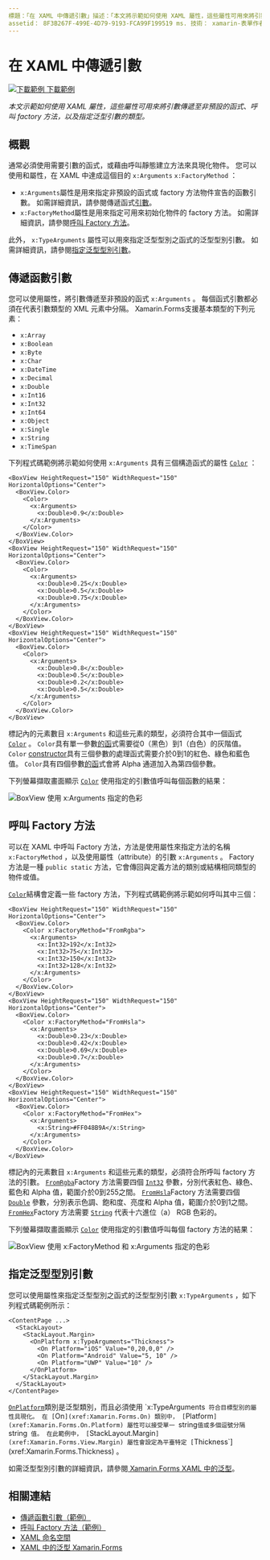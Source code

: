 ```yaml
---
標題：「在 XAML 中傳遞引數」描述：「本文將示範如何使用 XAML 屬性，這些屬性可用來將引數傳遞至非預設的函式、呼叫 factory 方法，以及指定泛型引數的型別。」
assetid： 8F3B267F-499E-4D79-9193-FCA99F199519 ms. 技術： xamarin-表單作者： davidbritch ms. author： dabritch ms. 日期：10/25/2016 否-loc： [ Xamarin.Forms ， Xamarin.Essentials ]
---
```


# <a name="passing-arguments-in-xaml"></a>在 XAML 中傳遞引數

[![下載範例 ](~/media/shared/download.png) 下載範例](https://docs.microsoft.com/samples/xamarin/xamarin-forms-samples/xaml-passingconstructorarguments)

_本文示範如何使用 XAML 屬性，這些屬性可用來將引數傳遞至非預設的函式、呼叫 factory 方法，以及指定泛型引數的類型。_

## <a name="overview"></a>概觀

通常必須使用需要引數的函式，或藉由呼叫靜態建立方法來具現化物件。 您可以使用和屬性，在 XAML 中達成這個目的 `x:Arguments` `x:FactoryMethod` ：

- `x:Arguments`屬性是用來指定非預設的函式或 factory 方法物件宣告的函數引數。 如需詳細資訊，請參閱傳遞函式[引數](#passing-constructor-arguments)。
- `x:FactoryMethod`屬性是用來指定可用來初始化物件的 factory 方法。 如需詳細資訊，請參閱[呼叫 Factory 方法](#calling-factory-methods)。

此外， `x:TypeArguments` 屬性可以用來指定泛型型別之函式的泛型型別引數。 如需詳細資訊，請參閱[指定泛型型別引數](#specifying-a-generic-type-argument)。

## <a name="passing-constructor-arguments"></a>傳遞函數引數

您可以使用屬性，將引數傳遞至非預設的函式 `x:Arguments` 。 每個函式引數都必須在代表引數類型的 XML 元素中分隔。 Xamarin.Forms支援基本類型的下列元素：

- `x:Array`
- `x:Boolean`
- `x:Byte`
- `x:Char`
- `x:DateTime`
- `x:Decimal`
- `x:Double`
- `x:Int16`
- `x:Int32`
- `x:Int64`
- `x:Object`
- `x:Single`
- `x:String`
- `x:TimeSpan`

下列程式碼範例將示範如何使用 `x:Arguments` 具有三個構造函式的屬性 [`Color`](xref:Xamarin.Forms.Color) ：

```xaml
<BoxView HeightRequest="150" WidthRequest="150" HorizontalOptions="Center">
  <BoxView.Color>
    <Color>
      <x:Arguments>
        <x:Double>0.9</x:Double>
      </x:Arguments>
    </Color>
  </BoxView.Color>
</BoxView>
<BoxView HeightRequest="150" WidthRequest="150" HorizontalOptions="Center">
  <BoxView.Color>
    <Color>
      <x:Arguments>
        <x:Double>0.25</x:Double>
        <x:Double>0.5</x:Double>
        <x:Double>0.75</x:Double>
      </x:Arguments>
    </Color>
  </BoxView.Color>
</BoxView>
<BoxView HeightRequest="150" WidthRequest="150" HorizontalOptions="Center">
  <BoxView.Color>
    <Color>
      <x:Arguments>
        <x:Double>0.8</x:Double>
        <x:Double>0.5</x:Double>
        <x:Double>0.2</x:Double>
        <x:Double>0.5</x:Double>
      </x:Arguments>
    </Color>
  </BoxView.Color>
</BoxView>
```

標記內的元素數目 `x:Arguments` 和這些元素的類型，必須符合其中一個函式 [`Color`](xref:Xamarin.Forms.Color) 。 `Color`具有單一參數[的函](xref:Xamarin.Forms.Color.%23ctor(System.Double))式需要從0（黑色）到1（白色）的灰階值。 `Color` [constructor](xref:Xamarin.Forms.Color.%23ctor(System.Double,System.Double,System.Double))具有三個參數的處理函式需要介於0到1的紅色、綠色和藍色值。 `Color`具有四個參數[的函](xref:Xamarin.Forms.Color.%23ctor(System.Double,System.Double,System.Double,System.Double))式會將 Alpha 通道加入為第四個參數。

下列螢幕擷取畫面顯示 [`Color`](xref:Xamarin.Forms.Color) 使用指定的引數值呼叫每個函數的結果：

![BoxView 使用 x:Arguments 指定的色彩](passing-arguments-images/passing-arguments.png)

## <a name="calling-factory-methods"></a>呼叫 Factory 方法

可以在 XAML 中呼叫 Factory 方法，方法是使用屬性來指定方法的名稱 `x:FactoryMethod` ，以及使用屬性（attribute）的引數 `x:Arguments` 。 Factory 方法是一種 `public static` 方法，它會傳回與定義方法的類別或結構相同類型的物件或值。

[`Color`](xref:Xamarin.Forms.Color)結構會定義一些 factory 方法，下列程式碼範例將示範如何呼叫其中三個：

```xaml
<BoxView HeightRequest="150" WidthRequest="150" HorizontalOptions="Center">
  <BoxView.Color>
    <Color x:FactoryMethod="FromRgba">
      <x:Arguments>
        <x:Int32>192</x:Int32>
        <x:Int32>75</x:Int32>
        <x:Int32>150</x:Int32>                        
        <x:Int32>128</x:Int32>
      </x:Arguments>
    </Color>
  </BoxView.Color>
</BoxView>
<BoxView HeightRequest="150" WidthRequest="150" HorizontalOptions="Center">
  <BoxView.Color>
    <Color x:FactoryMethod="FromHsla">
      <x:Arguments>
        <x:Double>0.23</x:Double>
        <x:Double>0.42</x:Double>
        <x:Double>0.69</x:Double>
        <x:Double>0.7</x:Double>
      </x:Arguments>
    </Color>
  </BoxView.Color>
</BoxView>
<BoxView HeightRequest="150" WidthRequest="150" HorizontalOptions="Center">
  <BoxView.Color>
    <Color x:FactoryMethod="FromHex">
      <x:Arguments>
        <x:String>#FF048B9A</x:String>
      </x:Arguments>
    </Color>
  </BoxView.Color>
</BoxView>
```

標記內的元素數目 `x:Arguments` 和這些元素的類型，必須符合所呼叫 factory 方法的引數。 [`FromRgba`](xref:Xamarin.Forms.Color.FromRgba(System.Int32,System.Int32,System.Int32,System.Int32))Factory 方法需要四個 [`Int32`](https://docs.microsoft.com/dotnet/api/system.int32) 參數，分別代表紅色、綠色、藍色和 Alpha 值，範圍介於0到255之間。 [`FromHsla`](xref:Xamarin.Forms.Color.FromHsla(System.Double,System.Double,System.Double,System.Double))Factory 方法需要四個 [`Double`](https://docs.microsoft.com/dotnet/api/system.double) 參數，分別表示色調、飽和度、亮度和 Alpha 值，範圍介於0到1之間。 [`FromHex`](xref:Xamarin.Forms.Color.FromHex(System.String))Factory 方法需要 [`String`](https://docs.microsoft.com/dotnet/api/system.string) 代表十六進位（a） RGB 色彩的。

下列螢幕擷取畫面顯示 [`Color`](xref:Xamarin.Forms.Color) 使用指定的引數值呼叫每個 factory 方法的結果：

![BoxView 使用 x:FactoryMethod 和 x:Arguments 指定的色彩](passing-arguments-images/factory-methods.png)

## <a name="specifying-a-generic-type-argument"></a>指定泛型型別引數

您可以使用屬性來指定泛型型別之函式的泛型型別引數 `x:TypeArguments` ，如下列程式碼範例所示：

```xaml
<ContentPage ...>
  <StackLayout>
    <StackLayout.Margin>
      <OnPlatform x:TypeArguments="Thickness">
        <On Platform="iOS" Value="0,20,0,0" />
        <On Platform="Android" Value="5, 10" />
        <On Platform="UWP" Value="10" />
      </OnPlatform>
    </StackLayout.Margin>
  </StackLayout>
</ContentPage>
```

[`OnPlatform`](xref:Xamarin.Forms.OnPlatform`1)類別是泛型類別，而且必須使用 `x:TypeArguments` 符合目標型別的屬性具現化。 在 [`On`](xref:Xamarin.Forms.On) 類別中， [`Platform`](xref:Xamarin.Forms.On.Platform) 屬性可以接受單一 `string` 值或多個逗號分隔 `string` 值。 在此範例中， [`StackLayout.Margin`](xref:Xamarin.Forms.View.Margin) 屬性會設定為平臺特定 [`Thickness`](xref:Xamarin.Forms.Thickness) 。

如需泛型型別引數的詳細資訊，請參閱[ Xamarin.Forms XAML 中的泛型](generics.md)。

## <a name="related-links"></a>相關連結

- [傳遞函數引數（範例）](https://docs.microsoft.com/samples/xamarin/xamarin-forms-samples/xaml-passingconstructorarguments)
- [呼叫 Factory 方法（範例）](https://docs.microsoft.com/samples/xamarin/xamarin-forms-samples/xaml-callingfactorymethods)
- [XAML 命名空間](~/xamarin-forms/xaml/namespaces.md)
- [XAML 中的泛型 Xamarin.Forms](generics.md)
